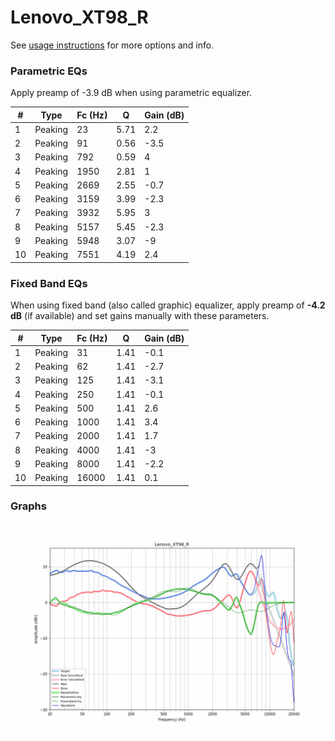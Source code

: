 # Lenovo_XT98_R
See [usage instructions](https://github.com/jaakkopasanen/AutoEq#usage) for more options and info.

### Parametric EQs
Apply preamp of -3.9 dB when using parametric equalizer.

|   # | Type    |   Fc (Hz) |    Q |   Gain (dB) |
|-----|---------|-----------|------|-------------|
|   1 | Peaking |        23 | 5.71 |         2.2 |
|   2 | Peaking |        91 | 0.56 |        -3.5 |
|   3 | Peaking |       792 | 0.59 |         4   |
|   4 | Peaking |      1950 | 2.81 |         1   |
|   5 | Peaking |      2669 | 2.55 |        -0.7 |
|   6 | Peaking |      3159 | 3.99 |        -2.3 |
|   7 | Peaking |      3932 | 5.95 |         3   |
|   8 | Peaking |      5157 | 5.45 |        -2.3 |
|   9 | Peaking |      5948 | 3.07 |        -9   |
|  10 | Peaking |      7551 | 4.19 |         2.4 |

### Fixed Band EQs
When using fixed band (also called graphic) equalizer, apply preamp of **-4.2 dB** (if available) and set gains manually with these parameters.

|   # | Type    |   Fc (Hz) |    Q |   Gain (dB) |
|-----|---------|-----------|------|-------------|
|   1 | Peaking |        31 | 1.41 |        -0.1 |
|   2 | Peaking |        62 | 1.41 |        -2.7 |
|   3 | Peaking |       125 | 1.41 |        -3.1 |
|   4 | Peaking |       250 | 1.41 |        -0.1 |
|   5 | Peaking |       500 | 1.41 |         2.6 |
|   6 | Peaking |      1000 | 1.41 |         3.4 |
|   7 | Peaking |      2000 | 1.41 |         1.7 |
|   8 | Peaking |      4000 | 1.41 |        -3   |
|   9 | Peaking |      8000 | 1.41 |        -2.2 |
|  10 | Peaking |     16000 | 1.41 |         0.1 |

### Graphs
![](./Lenovo_XT98_R.png)
